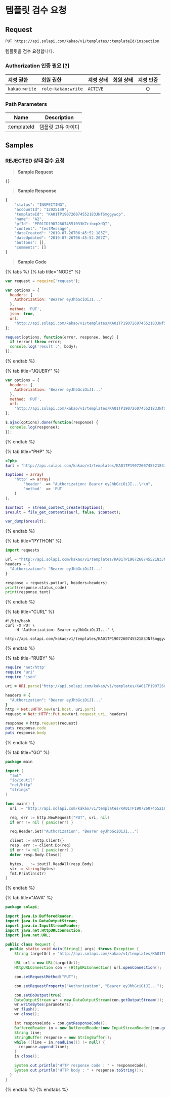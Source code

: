 # 템플릿 검수 요청

## Request

```text
PUT https://api.solapi.com/kakao/v1/templates/:templateId/inspection
```

템플릿을 검수 요청합니다.

### Authorization 인증 필요 [\[?\]](https://docs.solapi.com/authentication/overview)

| 계정 권한 | 회원 권한 | 계정 상태 | 회원 상태 | 계정 인증 |
| :--- | :--- | :--- | :--- | :---: |
| `kakao:write` | `role-kakao:write` | `ACTIVE` |  | O |

### Path Parameters

| Name | Description |
| :---: | :---: |
| :templateId | 템플릿 고유 아이디 |

## Samples

### REJECTED 상태 검수 요청

> **Sample Request**

```text
{}
```

> **Sample Response**

```javascript
{
    "status": "INSPECTING",
    "accountId": "12925149",
    "templateId": "KA01TP190726074552183JNfSmggywcp",
    "name": "A2",
    "pfId": "PF01ID190726074551033K7cibxpXdQI",
    "content": "testMessage",
    "dateCreated": "2019-07-26T06:45:52.183Z",
    "dateUpdated": "2019-07-26T06:45:52.207Z",
    "buttons": [],
    "comments": []
}
```

> **Sample Code**

{% tabs %}
{% tab title="NODE" %}
```javascript
var request = require('request');

var options = {
  headers: {
    Authorization: 'Bearer eyJhbGciOiJI...'
  },
  method: 'PUT',
  json: true,
  url:
    'http://api.solapi.com/kakao/v1/templates/KA01TP190726074552183JNfSmggywcp/inspection'
};

request(options, function(error, response, body) {
  if (error) throw error;
  console.log('result :', body);
});
```
{% endtab %}

{% tab title="JQUERY" %}
```javascript
var options = {
  headers: {
    Authorization: 'Bearer eyJhbGciOiJI...'
  },
  method: 'PUT',
  url:
    'http://api.solapi.com/kakao/v1/templates/KA01TP190726074552183JNfSmggywcp/inspection'
};

$.ajax(options).done(function(response) {
  console.log(response);
});
```
{% endtab %}

{% tab title="PHP" %}
```php
<?php
$url = "http://api.solapi.com/kakao/v1/templates/KA01TP190726074552183JNfSmggywcp/inspection";

$options = array(
    'http' => array(
        'header'  => "Authorization: Bearer eyJhbGciOiJI...\r\n",
        'method'  => 'PUT'
    )
);

$context  = stream_context_create($options);
$result = file_get_contents($url, false, $context);

var_dump($result);
```
{% endtab %}

{% tab title="PYTHON" %}
```python
import requests

url = "http://api.solapi.com/kakao/v1/templates/KA01TP190726074552183JNfSmggywcp/inspection"
headers = {
  "Authorization": "Bearer eyJhbGciOiJI..."
}

response = requests.put(url, headers=headers)
print(response.status_code)
print(response.text)
```
{% endtab %}

{% tab title="CURL" %}
```text
#!/bin/bash
curl -X PUT \
    -H 'Authorization: Bearer eyJhbGciOiJI...' \
    http://api.solapi.com/kakao/v1/templates/KA01TP190726074552183JNfSmggywcp/inspection
```
{% endtab %}

{% tab title="RUBY" %}
```ruby
require 'net/http'
require 'uri'
require 'json'

uri = URI.parse("http://api.solapi.com/kakao/v1/templates/KA01TP190726074552183JNfSmggywcp/inspection")

headers = {
  "Authorization": "Bearer eyJhbGciOiJI..."
}
http = Net::HTTP.new(uri.host, uri.port)
request = Net::HTTP::Put.new(uri.request_uri, headers)

response = http.request(request)
puts response.code
puts response.body
```
{% endtab %}

{% tab title="GO" %}
```go
package main

import (
  "fmt"
  "io/ioutil"
  "net/http"
  "strings"
)

func main() {
  uri := "http://api.solapi.com/kakao/v1/templates/KA01TP190726074552183JNfSmggywcp/inspection"

  req, err := http.NewRequest("PUT", uri, nil)
  if err != nil { panic(err) }

  req.Header.Set("Authorization", "Bearer eyJhbGciOiJI...")

  client := &http.Client{}
  resp, err := client.Do(req)
  if err != nil { panic(err) }
  defer resp.Body.Close()

  bytes, _ := ioutil.ReadAll(resp.Body)
  str := string(bytes)
  fmt.Println(str)
}
```
{% endtab %}

{% tab title="JAVA" %}
```java
package solapi;

import java.io.BufferedReader;
import java.io.DataOutputStream;
import java.io.InputStreamReader;
import java.net.HttpURLConnection;
import java.net.URL;

public class Request {
  public static void main(String[] args) throws Exception {
    String targetUrl = "http://api.solapi.com/kakao/v1/templates/KA01TP190726074552183JNfSmggywcp/inspection";

    URL url = new URL(targetUrl);
    HttpURLConnection con = (HttpURLConnection) url.openConnection();

    con.setRequestMethod("PUT");

    con.setRequestProperty("Authorization", "Bearer eyJhbGciOiJI...");

    con.setDoOutput(true);
    DataOutputStream wr = new DataOutputStream(con.getOutputStream());
    wr.writeBytes(parameters);
    wr.flush();
    wr.close();

    int responseCode = con.getResponseCode();
    BufferedReader in = new BufferedReader(new InputStreamReader(con.getInputStream()));
    String line;
    StringBuffer response = new StringBuffer();
    while ((line = in.readLine()) != null) {
      response.append(line);
    }
    in.close();

    System.out.println("HTTP response code : " + responseCode);
    System.out.println("HTTP body : " + response.toString());
  }
}
```
{% endtab %}
{% endtabs %}

